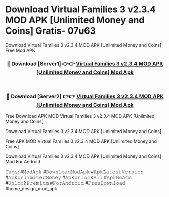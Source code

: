 # Download Virtual Families 3 v2.3.4 MOD APK [Unlimited Money and Coins] Gratis- 07u63
Download Virtual Families 3 v2.3.4 MOD APK [Unlimited Money and Coins] Free Mod APK

<div align="center">
<h3>🔴 Download [Server1] 👉👉 <a href="https://apk-comot.site?title=Virtual_Families_3_v2.3.4_MOD_APK_[Unlimited_Money_and_Coins]">Virtual Families 3 v2.3.4 MOD APK [Unlimited Money and Coins] Mod Apk</a></h3><br>

<h3>🔴 Download [Server2] 👉👉 <a href="https://apk-comot.site?title=Virtual_Families_3_v2.3.4_MOD_APK_[Unlimited_Money_and_Coins]">Virtual Families 3 v2.3.4 MOD APK [Unlimited Money and Coins] Mod Apk</a></h3>
</div>


Free Download APK MOD Virtual Families 3 v2.3.4 MOD APK [Unlimited Money and Coins]

Download Virtual Families 3 v2.3.4 MOD APK [Unlimited Money and Coins] 

Free APK MOD Virtual Families 3 v2.3.4 MOD APK [Unlimited Money and Coins] 

Download Virtual Families 3 v2.3.4 MOD APK [Unlimited Money and Coins] Mod For Android

𝚃𝚊𝚐𝚜: #𝙼𝚘𝚍𝙰𝚙𝚔 #𝙳𝚘𝚠𝚗𝚕𝚘𝚊𝚍𝙼𝚘𝚍𝙰𝚙𝚔 #𝙰𝚙𝚔𝙻𝚊𝚝𝚎𝚜𝚝𝚅𝚎𝚛𝚜𝚒𝚘𝚗 #𝙰𝚙𝚔𝚄𝚗𝚕𝚒𝚖𝚒𝚝𝚎𝚍𝙼𝚘𝚗𝚎𝚢 #𝙰𝚙𝚔𝚄𝚗𝚕𝚘𝚌𝚔𝙰𝚕𝚕 #𝙰𝚙𝚔𝙽𝚘𝙰𝚍𝚜 #𝚄𝚗𝚕𝚘𝚌𝚔𝙿𝚛𝚎𝚖𝚒𝚞𝚖 #𝙵𝚘𝚛𝙰𝚗𝚍𝚛𝚘𝚒𝚍 #𝙵𝚛𝚎𝚎𝙳𝚘𝚠𝚗𝚕𝚘𝚊𝚍 #home_design_mod_apk